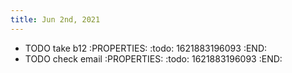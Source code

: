 ```yaml
---
title: Jun 2nd, 2021
---
```


- TODO take b12
:PROPERTIES:
:todo: 1621883196093
:END:
- TODO check email
:PROPERTIES:
:todo: 1621883196093
:END:
